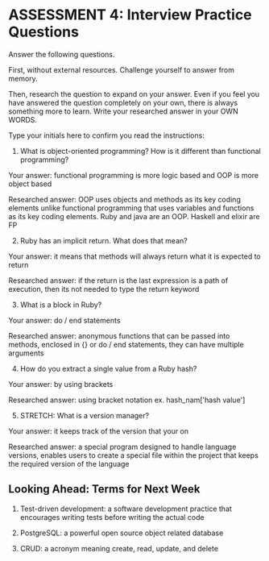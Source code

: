 # ASSESSMENT 4: Interview Practice Questions

Answer the following questions.

First, without external resources. Challenge yourself to answer from memory.

Then, research the question to expand on your answer. Even if you feel you have answered the question completely on your own, there is always something more to learn. Write your researched answer in your OWN WORDS.

Type your initials here to confirm you read the instructions:

1. What is object-oriented programming? How is it different than functional programming?

Your answer: functional programming is more logic based and OOP is more object based 

Researched answer: OOP uses objects and methods as its key coding elements unlike functional programming that uses variables and functions as its key coding elements. Ruby and java are an OOP. Haskell and elixir are FP

2. Ruby has an implicit return. What does that mean?

Your answer: it means that methods will always return what it is expected to return

Researched answer: if the return is the last expression is a path of execution, then its not needed to type the return keyword

3. What is a block in Ruby?

Your answer: do / end statements

Researched answer: anonymous functions that can be passed into methods, enclosed in {} or do / end statements, they can have multiple arguments

4. How do you extract a single value from a Ruby hash?

Your answer: by using brackets

Researched answer: using bracket notation ex. hash_nam['hash value']

5. STRETCH: What is a version manager?

Your answer: it keeps track of the version that your on

Researched answer: a special program designed to handle language versions, enables users to create a special file within the project that keeps the required version of the language

## Looking Ahead: Terms for Next Week

1. Test-driven development: a software development practice that encourages writing tests before writing the actual code

2. PostgreSQL: a powerful open source object related database

3. CRUD: a acronym meaning create, read, update, and delete
